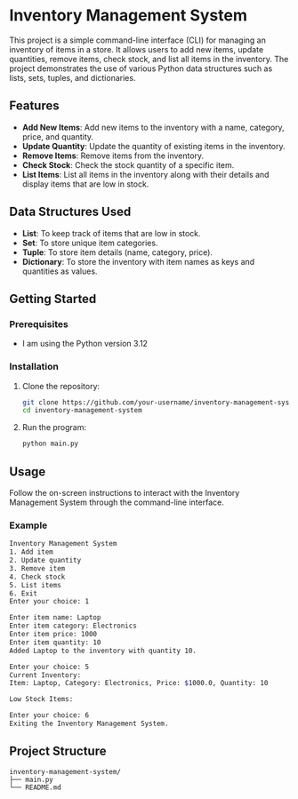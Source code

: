 # Inventory Management System

This project is a simple command-line interface (CLI) for managing an inventory of items in a store. It allows users to add new items, update quantities, remove items, check stock, and list all items in the inventory. The project demonstrates the use of various Python data structures such as lists, sets, tuples, and dictionaries.

## Features

- **Add New Items**: Add new items to the inventory with a name, category, price, and quantity.
- **Update Quantity**: Update the quantity of existing items in the inventory.
- **Remove Items**: Remove items from the inventory.
- **Check Stock**: Check the stock quantity of a specific item.
- **List Items**: List all items in the inventory along with their details and display items that are low in stock.

## Data Structures Used

- **List**: To keep track of items that are low in stock.
- **Set**: To store unique item categories.
- **Tuple**: To store item details (name, category, price).
- **Dictionary**: To store the inventory with item names as keys and quantities as values.

## Getting Started

### Prerequisites

- I am using the Python version 3.12

### Installation

1. Clone the repository:

   ```sh
   git clone https://github.com/your-username/inventory-management-system.git
   cd inventory-management-system
   ```

2. Run the program:
   ```sh
   python main.py
   ```

## Usage

Follow the on-screen instructions to interact with the Inventory Management System through the command-line interface.

### Example

```sh
Inventory Management System
1. Add item
2. Update quantity
3. Remove item
4. Check stock
5. List items
6. Exit
Enter your choice: 1

Enter item name: Laptop
Enter item category: Electronics
Enter item price: 1000
Enter item quantity: 10
Added Laptop to the inventory with quantity 10.

Enter your choice: 5
Current Inventory:
Item: Laptop, Category: Electronics, Price: $1000.0, Quantity: 10

Low Stock Items:

Enter your choice: 6
Exiting the Inventory Management System.
```

## Project Structure

```
inventory-management-system/
├── main.py
└── README.md
```
